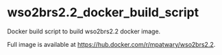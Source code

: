 # wso2brs2.2_docker_build_script

Docker build script to build wso2brs2.2 docker image.

Full image is available at https://hub.docker.com/r/mpatwary/wso2brs2.2. 

